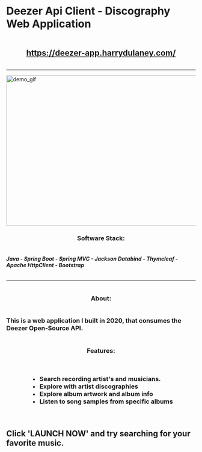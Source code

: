 <div style="display: flex;justify-content: center;flex-direction: row">
<h1><strong>Deezer Api Client - Discography Web Application</strong></h1>
</div>
<div style="display: flex;justify-content: center;flex-direction: row">
<h2> <a target="_blank" href="https://deezer-app.harrydulaney.com">https://deezer-app.harrydulaney.com/</a></h2>
</div>
<hr>
<div style="display: flex;justify-content: center;flex-direction: row">
<img src="https://raw.githubusercontent.com/HarryDulaney/deezer-example-web-app/master/img/Deezer-Web-App-Demo.gif" height="400" width="650" alt="demo_gif"/>
</div>
<div style="display: flex;justify-content: center;flex-direction: row">
<h3><strong> Software Stack:</strong></h3>
</div>
<div style="display: flex;justify-content: center;flex-direction: row">
<h4><i>Java - Spring Boot - Spring MVC - Jackson Databind - Thymeleaf - Apache HttpClient - Bootstrap</i></h4>
</div>
<hr>
<div style="display: flex;justify-content: center;flex-direction: row">
<h3><strong> About:</strong></h3>
</div>
<div style="display: flex;justify-content: center;flex-direction: row">
<h3> This is a web application I built in 2020, that 
consumes the Deezer Open-Source API.</h3>
</div>
<div style="display: flex;justify-content: center;flex-direction: row">
<h3><strong> Features:</strong></h3>
</div>
<div style="display: flex;justify-content: center;flex-direction: row">
<h3>
<ul> 
<li> Search recording artist's and musicians. </li>
<li>Explore with artist discographies</li>
<li>Explore album artwork and album info</li>
<li>Listen to song samples from specific albums</li>
</ul>
</h3>
</div>

<div style="display: flex;justify-content: center;flex-direction: row">
<h2>
Click 'LAUNCH NOW' and try searching for your favorite music.
</h2>
</div>